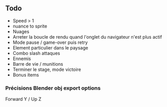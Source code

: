 ## Todo

* Speed > 1
* nuance to sprite
* Nuages
* Arreter la boucle de rendu quand l'onglet du navigateur n'est plus actif
* Mode pause / game-over puis retry
* Element particulier dans le paysage
* Combo slash attaques
* Ennemis
* Barre de vie / munitions
* Terminer le stage, mode victoire
* Bonus items

### Précisions Blender obj export options

Forward Y / Up Z
